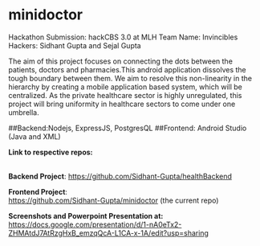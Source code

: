 # minidoctor
Hackathon Submission: hackCBS 3.0 at MLH
Team Name: Invincibles
Hackers: Sidhant Gupta and Sejal Gupta

The aim of this project focuses on connecting the dots between the patients, doctors and pharmacies.This android application dissolves the tough boundary between them. We aim to resolve this non-linearity in the hierarchy by creating a mobile application based system, which will be centralized. As the private healthcare sector is highly unregulated, this project will bring uniformity in healthcare sectors to come under one umbrella.

##Backend:Nodejs, ExpressJS, PostgresQL
##Frontend: Android Studio (Java and XML)

**Link to respective repos:**<br/><br/>

**Backend Project**: 
https://github.com/Sidhant-Gupta/healthBackend

**Frontend Project**:  
https://github.com/Sidhant-Gupta/minidoctor (the current repo)

**Screenshots and Powerpoint Presentation at:**
https://docs.google.com/presentation/d/1-nA0eTx2-ZHMAtdJ7AtRzgHxB_emzqQcA-L1CA-x-1A/edit?usp=sharing
